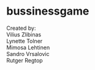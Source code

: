 # bussinessgame

Created by: <br>
  Vilius Zlibinas <br>
  Lynette Tolner <br>
  Mimosa Lehtinen <br>
  Sandro Vrsalovic <br>
  Rutger Regtop
